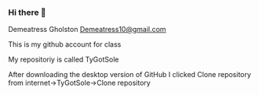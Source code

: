 ### Hi there 👋


Demeatress Gholston Demeatress10@gmail.com

This is my github account for class

My repositoriy is called TyGotSole

After downloading the desktop version of GitHub I clicked Clone repository from internet->TyGotSole->Clone repository